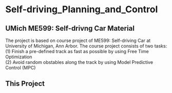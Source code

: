 # Self-driving_Planning_and_Control

## UMich ME599: Self-drivng Car Material
The project is based on course project of ME599: Self-driving Car at University of Michigan, Ann Arbor. The course project consists of two tasks:   
(1) Finish a pre-defined track as fast as possible by using Free Time Optimization   
(2) Avoid random obstables along the track by using Model Predictive Control (MPC)   
   
## This Project 
 
